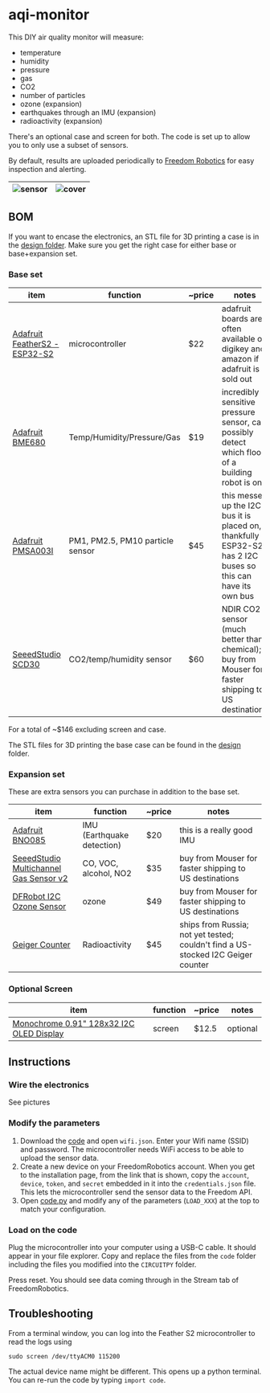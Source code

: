 # aqi-monitor

This DIY air quality monitor will measure:

* temperature
* humidity
* pressure
* gas
* CO2
* number of particles
* ozone (expansion)
* earthquakes through an IMU (expansion)
* radioactivity (expansion)

There's an optional case and screen for both. The code is set up to allow you to only use a subset of sensors.

By default, results are uploaded periodically to [Freedom Robotics](freedomrobotics.ai) for easy inspection and alerting.

|![sensor](images/aqi-monitor-pro-inside.jpg)|![cover](images/aqi-monitor-pro-outside.jpg)
|---|---|

## BOM

If you want to encase the electronics, an STL file for 3D printing a case is in the [design folder](design/). 
Make sure you get the right case for either base or base+expansion set.

### Base set

| item | function | ~price | notes |
| ---- | -------- | ------ |------ |
| [Adafruit FeatherS2 - ESP32-S2](https://www.adafruit.com/product/4769) | microcontroller | $22 | adafruit boards are often available on digikey and amazon if adafruit is sold out |
| [Adafruit BME680](https://www.adafruit.com/product/3660) |Temp/Humidity/Pressure/Gas| $19|incredibly sensitive pressure sensor, can possibly detect which floor of a building robot is on|
| [Adafruit PMSA003I](https://www.adafruit.com/product/4632) | PM1, PM2.5, PM10 particle sensor | $45 | this messes up the I2C bus it is placed on, thankfully ESP32-S2 has 2 I2C buses so this can have its own bus |
| [SeeedStudio SCD30](https://www.seeedstudio.com/Grove-CO2-Temperature-Humidity-Sensor-SCD30-p-2911.html) | CO2/temp/humidity sensor | $60 | NDIR CO2 sensor (much better than chemical); buy from Mouser for faster shipping to US destinations |

For a total of ~$146 excluding screen and case.

The STL files for 3D printing the base case can be found in the [design](design) folder.

### Expansion set

These are extra sensors you can purchase in addition to the base set.

| item | function | ~price | notes |
| ---- | -------- | ------ |------ |
| [Adafruit BNO085](https://github.com/adafruit/Adafruit_BNO08x) | IMU (Earthquake detection) | $20 | this is a really good IMU |
| [SeeedStudio Multichannel Gas Sensor v2](https://www.seeedstudio.com/Grove-Multichannel-Gas-Sensor-v2-p-4569.html) | CO, VOC, alcohol, NO2 | $35 | buy from Mouser for faster shipping to US destinations |
| [DFRobot I2C Ozone Sensor](https://www.dfrobot.com/product-2005.html) | ozone | $49 | buy from Mouser for faster shipping to US destinations |
| [Geiger Counter](https://www.ebay.com/itm/Arduino-dosimeter-module-Geiger-Counter-RadSens-Radiation-Detector-board-pcb/184495660379?ssPageName=STRK%3AMEBIDX%3AIT&_trksid=p2060353.m2763.l2649) | Radioactivity | $45 | ships from Russia; not yet tested; couldn't find a US-stocked I2C Geiger counter |

### Optional Screen

| item | function | ~price | notes |
| ---- | -------- | ------ |------ |
| [Monochrome 0.91" 128x32 I2C OLED Display](https://www.adafruit.com/product/4440) | screen | $12.5 | optional |

## Instructions

### Wire the electronics

See pictures

### Modify the parameters

1. Download the [code](code/) and open `wifi.json`. Enter your Wifi name (SSID) and password. The microcontroller needs WiFi access to be able to upload the sensor data.
2. Create a new device on your FreedomRobotics account. When you get to the installation page, from the link that is shown, copy the `account`, `device`, `token`, and `secret` embedded in it into the `credentials.json` file. This lets the microcontroller send the sensor data to the Freedom API.
3. Open [code.py](code/code.py) and modify any of the parameters (`LOAD_XXX`) at the top to match your configuration. 

### Load on the code

Plug the microcontroller into your computer using a USB-C cable. It should appear in your file explorer. Copy and replace the files from the `code` folder including the files you modified into the `CIRCUITPY` folder.

Press reset. You should see data coming through in the Stream tab of FreedomRobotics.

## Troubleshooting

From a terminal window, you can log into the Feather S2 microcontroller to read the logs using

```
sudo screen /dev/ttyACM0 115200
```
The actual device name might be different. This opens up a python terminal. You can re-run the code by typing `import code`.
